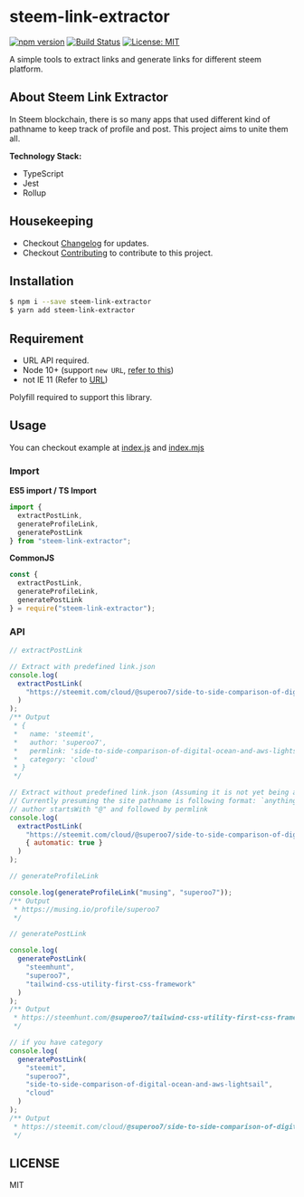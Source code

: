 # steem-link-extractor

[![npm version](https://badge.fury.io/js/steem-link-extractor.svg)](https://www.npmjs.com/package/steem-link-extractor)
[![Build Status](https://travis-ci.org/superoo7/steem-link-extractor.svg?branch=master)](https://travis-ci.org/superoo7/steem-link-extractor)
[![License: MIT](https://img.shields.io/badge/License-MIT-yellow.svg)](https://opensource.org/licenses/MIT)

A simple tools to extract links and generate links for different steem platform.

## About Steem Link Extractor

In Steem blockchain, there is so many apps that used different kind of pathname to keep track of profile and post. This project aims to unite them all.

**Technology Stack:**

- TypeScript
- Jest
- Rollup

## Housekeeping

- Checkout [Changelog](Changelog.md) for updates.
- Checkout [Contributing](Contributing.md) to contribute to this project.

## Installation

```sh
$ npm i --save steem-link-extractor
$ yarn add steem-link-extractor
```

## Requirement

- URL API required.
- Node 10+ (support `new URL`, [refer to this](https://nodejs.org/en/blog/release/v8.0.0/#say-hello-to-the-whatwg-url-parser))
- not IE 11 (Refer to [URL](https://caniuse.com/#feat=url))

Polyfill required to support this library.

## Usage

You can checkout example at [index.js](src/example/index.js) and [index.mjs](src/example/index.mjs)

### Import

**ES5 import / TS Import**

```js
import {
  extractPostLink,
  generateProfileLink,
  generatePostLink
} from "steem-link-extractor";
```

**CommonJS**

```js
const {
  extractPostLink,
  generateProfileLink,
  generatePostLink
} = require("steem-link-extractor");
```

### API

```js
// extractPostLink

// Extract with predefined link.json
console.log(
  extractPostLink(
    "https://steemit.com/cloud/@superoo7/side-to-side-comparison-of-digital-ocean-and-aws-lightsail"
  )
);
/** Output
 * {
 *   name: 'steemit',
 *   author: 'superoo7',
 *   permlink: 'side-to-side-comparison-of-digital-ocean-and-aws-lightsail',
 *   category: 'cloud'
 * }
 */

// Extract without predefined link.json (Assuming it is not yet being add into link.json)
// Currently presuming the site pathname is following format: `anything/anything/@{{author}}/{{permlink}}`
// author startsWith "@" and followed by permlink
console.log(
  extractPostLink(
    "https://steemit.com/cloud/@superoo7/side-to-side-comparison-of-digital-ocean-and-aws-lightsail",
    { automatic: true }
  )
);

// generateProfileLink

console.log(generateProfileLink("musing", "superoo7"));
/** Output
 * https://musing.io/profile/superoo7
 */

// generatePostLink

console.log(
  generatePostLink(
    "steemhunt",
    "superoo7",
    "tailwind-css-utility-first-css-framework"
  )
);
/** Output
 * https://steemhunt.com/@superoo7/tailwind-css-utility-first-css-framework
 */

// if you have category
console.log(
  generatePostLink(
    "steemit",
    "superoo7",
    "side-to-side-comparison-of-digital-ocean-and-aws-lightsail",
    "cloud"
  )
);
/** Output
 * https://steemit.com/cloud/@superoo7/side-to-side-comparison-of-digital-ocean-and-aws-lightsail
 */
```

## LICENSE

MIT
